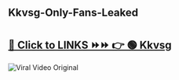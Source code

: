 
 ## Kkvsg-Only-Fans-Leaked

# <h2><a href="https://clipsfans.com/Kkvsg&ref=git">🔗 Click to LINKS ⏩⏩ 👉 🟢 Kkvsg </a></h2>

<a href="https://clipsfans.com/Kkvsg&ref=git" rel="nofollow" data-target="animated-image.originalLink"><img src="https://i.ibb.co.com/xMMVF88/686577567.gif" alt="Viral Video Original" style="max-width: 100%; display: inline-block;" data-target="animated-image.originalImage"></a>
